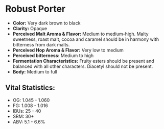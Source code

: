 # Robust Porter

- **Color:** Very dark brown to black
- **Clarity:** Opaque
- **Perceived Malt Aroma & Flavor:** Medium to medium-high. Malty sweetness, roast malt, cocoa and caramel should be in harmony with bitterness from dark malts.
- **Perceived Hop Aroma & Flavor:** Very low to medium
- **Perceived bitterness:** Medium to high
- **Fermentation Characteristics:** Fruity esters should be present and balanced with all other characters. Diacetyl should not be present.
- **Body:** Medium to full

## Vital Statistics:

- OG: 1.045 - 1.060
- FG: 1.008 - 1.016
- IBUs: 25 - 40
- SRM: 30+
- ABV: 5.1 - 6.6%
